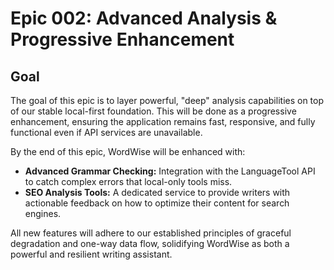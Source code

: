 # Epic 002: Advanced Analysis & Progressive Enhancement

## Goal

The goal of this epic is to layer powerful, "deep" analysis capabilities on top of our stable local-first foundation. This will be done as a progressive enhancement, ensuring the application remains fast, responsive, and fully functional even if API services are unavailable.

By the end of this epic, WordWise will be enhanced with:
- **Advanced Grammar Checking:** Integration with the LanguageTool API to catch complex errors that local-only tools miss.
- **SEO Analysis Tools:** A dedicated service to provide writers with actionable feedback on how to optimize their content for search engines.

All new features will adhere to our established principles of graceful degradation and one-way data flow, solidifying WordWise as both a powerful and resilient writing assistant. 